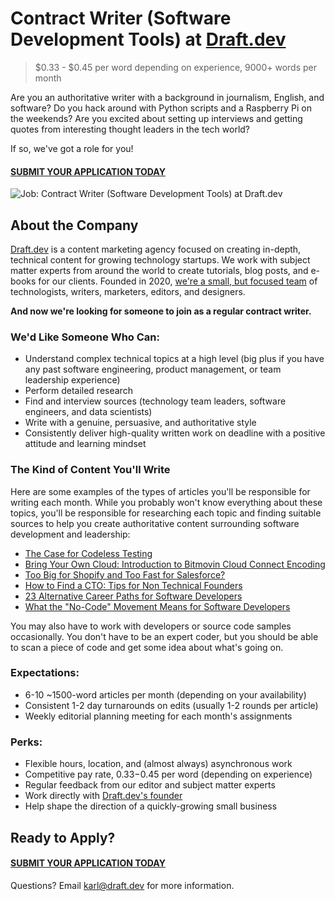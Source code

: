 # Contract Writer (Software Development Tools) at [Draft.dev](https://draft.dev/)
> $0.33 - $0.45 per word depending on experience, 9000+ words per month

Are you an authoritative writer with a background in journalism, English, and software? Do you hack around with Python scripts and a Raspberry Pi on the weekends? Are you excited about setting up interviews and getting quotes from interesting thought leaders in the tech world?

If so, we've got a role for you!

#### [SUBMIT YOUR APPLICATION TODAY](https://airtable.com/shrBouoDde7GyLtug)

![Job: Contract Writer (Software Development Tools) at Draft.dev](https://draft.dev/learn/assets/posts/img_0990.png)

## About the Company
[Draft.dev](https://draft.dev/) is a content marketing agency focused on creating in-depth, technical content for growing technology startups. We work with subject matter experts from around the world to create tutorials, blog posts, and e-books for our clients. Founded in 2020, [we're a small, but focused team](https://twitter.com/KarlLHughes/status/1337141695432024065) of technologists, writers, marketers, editors, and designers.

**And now we're looking for someone to join as a regular contract writer.**

### We'd Like Someone Who Can:
- Understand complex technical topics at a high level (big plus if you have any past software engineering, product management, or team leadership experience)
- Perform detailed research
- Find and interview sources (technology team leaders, software engineers, and data scientists)
- Write with a genuine, persuasive, and authoritative style
- Consistently deliver high-quality written work on deadline with a positive attitude and learning mindset

### The Kind of Content You'll Write
Here are some examples of the types of articles you'll be responsible for writing each month. While you probably won't know everything about these topics, you'll be responsible for researching each topic and finding suitable sources to help you create authoritative content surrounding software development and leadership:

- [The Case for Codeless Testing](https://www.telerik.com/blogs/case-for-codeless-testing)
- [Bring Your Own Cloud: Introduction to Bitmovin Cloud Connect Encoding](https://bitmovin.com/introducing-cloud-connect-encoding-aws-gcp-azure/)
- [Too Big for Shopify and Too Fast for Salesforce?](https://resources.fabric.inc/blog/shopify-salesforce)
- [How to Find a CTO: Tips for Non Technical Founders](https://www.karllhughes.com/posts/non-technical-founder-hiring-cto)
- [23 Alternative Career Paths for Software Developers](https://www.freecodecamp.org/news/alternative-career-paths/)
- [What the "No-Code" Movement Means for Software Developers](https://www.telerik.com/blogs/what-no-code-movement-means-for-software-developers)

You may also have to work with developers or source code samples occasionally. You don't have to be an expert coder, but you should be able to scan a piece of code and get some idea about what's going on.

### Expectations:
- 6-10 ~1500-word articles per month (depending on your availability)
- Consistent 1-2 day turnarounds on edits (usually 1-2 rounds per article)
- Weekly editorial planning meeting for each month's assignments

### Perks:
- Flexible hours, location, and (almost always) asynchronous work
- Competitive pay rate, $0.33-$0.45 per word (depending on experience)
- Regular feedback from our editor and subject matter experts
- Work directly with [Draft.dev's founder](https://www.linkedin.com/in/karllhughes)
- Help shape the direction of a quickly-growing small business

## Ready to Apply?

#### [SUBMIT YOUR APPLICATION TODAY](https://airtable.com/shrBouoDde7GyLtug)

Questions? Email [karl@draft.dev](mailto:karl@draft.dev) for more information.

